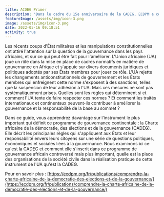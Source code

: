 ```yaml
---
title: ACDEG Primer
description: "Dans le cadre du 15e anniversaire de la CADEG, ECDPM a conçu un guide en ligne qui contient tout ce qu'il faut savoir sur la Charte"
featureImage: /assets/img/icon-3.png
image: /assets/img/icon-3.png
date: 2022-05-16 09:18:51
activity: true
---
```

Les récents coups d'État militaires et les manipulations constitutionnelles ont attiré l'attention sur la question de la gouvernance dans les pays africains, et sur ce qui peut être fait pour l'améliorer. L'Union africaine (UA) joue un rôle dans la mise en place de cadres normatifs en matière de gouvernance en Afrique et s'appuie sur divers documents juridiques et politiques adoptés par ses États membres pour jouer ce rôle. L'UA rejette les changements anticonstitutionnels de gouvernement et les États membres qui enfreignent cette norme s'exposent à des sanctions, telles que la suspension de leur adhésion à l'UA. Mais ces mesures ne sont pas systématiquement prises. Quelles sont les règles qui déterminent si et comment l'UA tente de faire respecter ces normes ? Et comment les traités internationaux et continentaux peuvent-ils contribuer à améliorer la gouvernance et la responsabilité de la base au sommet ?

Dans ce guide, vous apprendrez davantage sur l'instrument le plus important qui définit ce programme de gouvernance continentale : la Charte africaine de la démocratie, des élections et de la gouvernance (CADEG). Elle décrit les principales règles qui s'appliquent aux États et leur responsabilité envers leurs citoyens sur une série de questions politiques, économiques et sociales liées à la gouvernance. Nous examinons ici ce qu'est la CADEG et comment elle s'inscrit dans ce programme de gouvernance africain controversé mais plus important, quelle est la place des organisations de la société civile dans la réalisation pratique de cette instrument de l'UA qu'est la CADEG.

Pour en savoir plus : [https://ecdpm.org/fr/publications/comprendre-la-charte-africaine-de-la-democratie-des-elections-et-de-la-gouvernance/](https://ecdpm.org/fr/publications/comprendre-la-charte-africaine-de-la-democratie-des-elections-et-de-la-gouvernance/)
